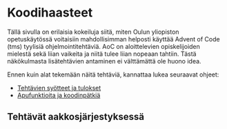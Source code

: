 # Koodihaasteet

Tällä sivulla on erilaisia kokeiluja siitä, miten Oulun yliopiston opetuskäytössä voitaisiin mahdollisimman helposti käyttää Advent of Code (tms) tyylisiä ohjelmointitehtäviä. AoC on aloittelevien opiskelijoiden mielestä sekä liian vaikeita ja niitä tulee liian nopeaan tahtiin. Tästä näkökulmasta lisätehtävien antaminen ei välttämättä ole huono idea.

Ennen kuin alat tekemään näitä tehtäviä, kannattaa lukea seuraavat ohjeet:

 - [Tehtävien syötteet ja tulokset](./arviointi.md)
 - [Apufunktioita ja koodinpätkiä](./apufunktiot.md)



## Tehtävät aakkosjärjestyksessä

